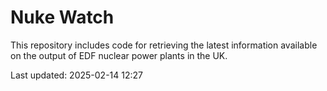 # Nuke Watch

This repository includes code for retrieving the latest information available on the output of EDF nuclear power plants in the UK.

Last updated: 2025-02-14 12:27
